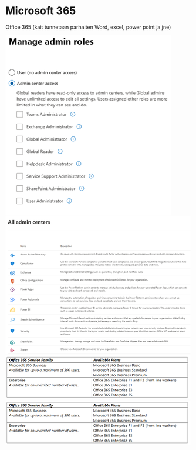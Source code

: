 # Microsoft 365
Office 365 (kait tunnetaan parhaiten Word, excel, power point ja jne)

<img src="images/m365_roles-1.PNG" width="450">

<img src="images/m365_roles-2.PNG">

<img src="images/m365-licens-pack1.PNG">

<img src="images/m365-licens-pack1.PNG">